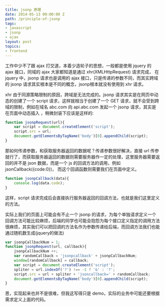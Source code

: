 ```yaml
---
title: jsonp 原理
date: 2014-05-13 00:00:00 Z
path: /principle-of-jsonp
tags:
- javascript
- jsonp
- ajax
layout: post
topics:
- frontend
---
```


工作中少不了跟 ajax 打交道，本着少造轮子的思想，一般都是使用 jquery 的 ajax 接口，同域的 ajax 大家都知道是通过 xhr(XMLHttpRequest) 请求完成， 在jquery 中，jsonp 请求也是调用的 ajax 接口，只是传递的参数不同，而其实跨域的 jsonp 请求其实根本是不同的概念，jsonp根本就没有使用到 xhr 请求。<!--more-->

xhr 由于同源策略限制的原因，跨域是无法完成的。jsonp 请求其实是在网页中动态的创建了一个 script 请求，这样就相当于创建了一个 GET 请求，就不会受到跨域的限制，例如在域名 abc.com 向 api.abc.com 发起一个 jsonp 请求，其实是在页面中动态插入 <scrtipt src="http://api.abc.com"></scrtipt>，稍微封装下应该是这样的:
```javascript
function jsonpRequest(url){
    var script = document.createElement('script');
    script.src = url;
    document.getElementsByTagName('body')[0].appendChild(script);
}
```

那如何传递参数，和获取服务器返回的数据呢？传递参数很好解决，直接 url 传参就行了，而获取服务器返回的数据则需要服务器作一定的处理，这里服务器需要返回的并不是 json 数据，而是一个 js 的回调方法的调用，例如 jsonCallback({code:0})， 而这个回调函数则需要我们在页面中定义。

```javascript
function jsonpCallback(data){
    console.log(data.code);
}
```

这样，script 请求完成后会直接执行服务器返回的回调方法，也就是我们这里定义的方法。

实际上我们的页面上可能会有不止一个 jsonp 的请求，为每个单独请求定义一个回调方法可能比较麻烦，后端的同学也可能会抱怨为每个接口定义指定的调用方法很麻烦，其实我们可以把回调的方法名作为参数传递给后端，而回调方法我们也能通过随机数生成(jquery的做法)

```javascript
var jsonpCallbackNum = 1;
function jsonpRequest(url, callback){
    jsonpCallbackNum ++;
    var randomCallback = 'jsonpcallback' + jsonpCallbackNum;
    window[randomCallback] = callback;
    var script = document.createElement('script');
    spliter = url.indexOf('?') !== -1 ? '&' : '?';
    script.src = url + spliter + 'jsoncallback=' + randomCallback;
    document.getElementsByTagName('body')[0].appendChild(script);
}
```

恩，实现起来也并不是很难，但我这写得只是 demo，实际的业务中可能还要根据需求定义上面的代码。
